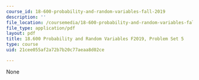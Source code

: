 ```yaml
---
course_id: 18-600-probability-and-random-variables-fall-2019
description: ''
file_location: /coursemedia/18-600-probability-and-random-variables-fall-2019/21cee055af2a72b7b20c77aeaa8d02ce_MIT18_600F19_Pset5.pdf
file_type: application/pdf
layout: pdf
title: 18.600 Probability and Random Variables F2019, Problem Set 5
type: course
uid: 21cee055af2a72b7b20c77aeaa8d02ce

---
```

None